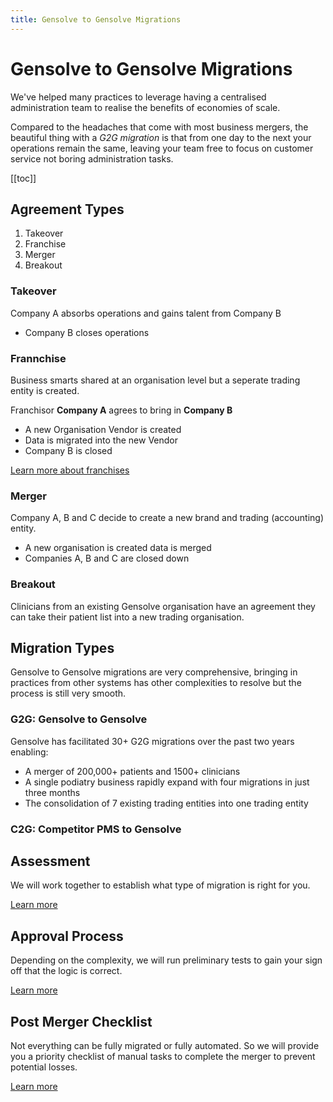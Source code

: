 ```yaml
---
title: Gensolve to Gensolve Migrations
---
```


# Gensolve to Gensolve Migrations

We've helped many practices to leverage having a centralised administration team to realise the benefits of economies of scale.

Compared to the headaches that come with most business mergers, the beautiful thing with a _G2G migration_ is that from one day to the next your operations remain the same, leaving your team free to focus on customer service not boring administration tasks.

[[toc]]

## Agreement Types

1. Takeover
2. Franchise
3. Merger
4. Breakout

### Takeover

Company A absorbs operations and gains talent from Company B

- Company B closes operations

### Frannchise

Business smarts shared at an organisation level but a seperate trading entity is created.

Franchisor **Company A** agrees to bring in **Company B**

- A new Organisation Vendor is created
- Data is migrated into the new Vendor
- Company B is closed

[Learn more about franchises](../franchise/)

### Merger

Company A, B and C decide to create a new brand and trading (accounting) entity.

- A new organisation is created data is merged
- Companies A, B and C are closed down

### Breakout

Clinicians from an existing Gensolve organisation have an agreement they can take their patient list into a new trading organisation.

## Migration Types

Gensolve to Gensolve migrations are very comprehensive, bringing in practices from other systems has other complexities to resolve but the process is still very smooth.

### G2G: Gensolve to Gensolve

Gensolve has facilitated 30+ G2G migrations over the past two years enabling:

- A merger of 200,000+ patients and 1500+ clinicians
- A single podiatry business rapidly expand with four migrations in just three months
- The consolidation of 7 existing trading entities into one trading entity

### C2G: Competitor PMS to Gensolve

## Assessment

We will work together to establish what type of migration is right for you.

[Learn more](./growth-migration-assessment.md)

## Approval Process

Depending on the complexity, we will run preliminary tests to gain your sign off that the logic is correct.

[Learn more](./growth-migration-approval-process.md)

## Post Merger Checklist

Not everything can be fully migrated or fully automated. So we will provide you a priority checklist of manual tasks to complete the merger to prevent potential losses.

[Learn more](./post-merger-checklist.md)
